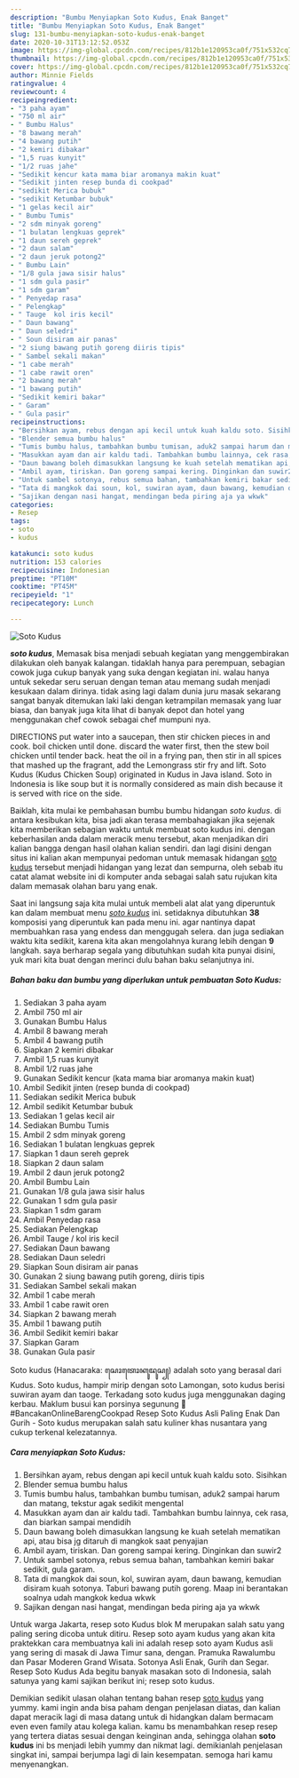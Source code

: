 ```yaml
---
description: "Bumbu Menyiapkan Soto Kudus, Enak Banget"
title: "Bumbu Menyiapkan Soto Kudus, Enak Banget"
slug: 131-bumbu-menyiapkan-soto-kudus-enak-banget
date: 2020-10-31T13:12:52.053Z
image: https://img-global.cpcdn.com/recipes/812b1e120953ca0f/751x532cq70/soto-kudus-foto-resep-utama.jpg
thumbnail: https://img-global.cpcdn.com/recipes/812b1e120953ca0f/751x532cq70/soto-kudus-foto-resep-utama.jpg
cover: https://img-global.cpcdn.com/recipes/812b1e120953ca0f/751x532cq70/soto-kudus-foto-resep-utama.jpg
author: Minnie Fields
ratingvalue: 4
reviewcount: 4
recipeingredient:
- "3 paha ayam"
- "750 ml air"
- " Bumbu Halus"
- "8 bawang merah"
- "4 bawang putih"
- "2 kemiri dibakar"
- "1,5 ruas kunyit"
- "1/2 ruas jahe"
- "Sedikit kencur kata mama biar aromanya makin kuat"
- "Sedikit jinten resep bunda di cookpad"
- "sedikit Merica bubuk"
- "sedikit Ketumbar bubuk"
- "1 gelas kecil air"
- " Bumbu Tumis"
- "2 sdm minyak goreng"
- "1 bulatan lengkuas geprek"
- "1 daun sereh geprek"
- "2 daun salam"
- "2 daun jeruk potong2"
- " Bumbu Lain"
- "1/8 gula jawa sisir halus"
- "1 sdm gula pasir"
- "1 sdm garam"
- " Penyedap rasa"
- " Pelengkap"
- " Tauge  kol iris kecil"
- " Daun bawang"
- " Daun seledri"
- " Soun disiram air panas"
- "2 siung bawang putih goreng diiris tipis"
- " Sambel sekali makan"
- "1 cabe merah"
- "1 cabe rawit oren"
- "2 bawang merah"
- "1 bawang putih"
- "Sedikit kemiri bakar"
- " Garam"
- " Gula pasir"
recipeinstructions:
- "Bersihkan ayam, rebus dengan api kecil untuk kuah kaldu soto. Sisihkan"
- "Blender semua bumbu halus"
- "Tumis bumbu halus, tambahkan bumbu tumisan, aduk2 sampai harum dan matang, tekstur agak sedikit mengental"
- "Masukkan ayam dan air kaldu tadi. Tambahkan bumbu lainnya, cek rasa, dan biarkan sampai mendidih"
- "Daun bawang boleh dimasukkan langsung ke kuah setelah mematikan api, atau bisa jg ditaruh di mangkok saat penyajian"
- "Ambil ayam, tiriskan. Dan goreng sampai kering. Dinginkan dan suwir2"
- "Untuk sambel sotonya, rebus semua bahan, tambahkan kemiri bakar sedikit, gula garam."
- "Tata di mangkok dai soun, kol, suwiran ayam, daun bawang, kemudian disiram kuah sotonya. Taburi bawang putih goreng. Maap ini berantakan soalnya udah mangkok kedua wkwk"
- "Sajikan dengan nasi hangat, mendingan beda piring aja ya wkwk"
categories:
- Resep
tags:
- soto
- kudus

katakunci: soto kudus 
nutrition: 153 calories
recipecuisine: Indonesian
preptime: "PT10M"
cooktime: "PT45M"
recipeyield: "1"
recipecategory: Lunch

---
```



![Soto Kudus](https://img-global.cpcdn.com/recipes/812b1e120953ca0f/751x532cq70/soto-kudus-foto-resep-utama.jpg)

<b><i>soto kudus</i></b>, Memasak bisa menjadi sebuah kegiatan yang menggembirakan dilakukan oleh banyak kalangan. tidaklah hanya para perempuan, sebagian cowok juga cukup banyak yang suka dengan kegiatan ini. walau hanya untuk sekedar seru seruan dengan teman atau memang sudah menjadi kesukaan dalam dirinya. tidak asing lagi dalam dunia juru masak sekarang sangat banyak ditemukan laki laki dengan ketrampilan memasak yang luar biasa, dan banyak juga kita lihat di banyak depot dan hotel yang menggunakan chef cowok sebagai chef mumpuni nya.

DIRECTIONS put water into a saucepan, then stir chicken pieces in and cook. boil chicken until done. discard the water first, then the stew boil chicken until tender back. heat the oil in a frying pan, then stir in all spices that mashed up the fragrant, add the Lemongrass stir fry and lift. Soto Kudus (Kudus Chicken Soup) originated in Kudus in Java island. Soto in Indonesia is like soup but it is normally considered as main dish because it is served with rice on the side.

Baiklah, kita mulai ke pembahasan bumbu bumbu hidangan <i>soto kudus</i>. di antara kesibukan kita, bisa jadi akan terasa membahagiakan jika sejenak kita memberikan sebagian waktu untuk membuat soto kudus ini. dengan keberhasilan anda dalam meracik menu tersebut, akan menjadikan diri kalian bangga dengan hasil olahan kalian sendiri. dan lagi disini dengan situs ini kalian akan mempunyai pedoman untuk memasak hidangan <u>soto kudus</u> tersebut menjadi hidangan yang lezat dan sempurna, oleh sebab itu catat alamat website ini di komputer anda sebagai salah satu rujukan kita dalam memasak olahan baru yang enak.


Saat ini langsung saja kita mulai untuk membeli alat alat yang diperuntuk kan dalam membuat menu <u><i>soto kudus</i></u> ini. setidaknya dibutuhkan <b>38</b> komposisi yang diperuntuk kan pada menu ini. agar nantinya dapat membuahkan rasa yang endess dan menggugah selera. dan juga sediakan waktu kita sedikit, karena kita akan mengolahnya kurang lebih dengan <b>9</b> langkah. saya berharap segala yang dibutuhkan sudah kita punyai disini, yuk mari kita buat dengan merinci dulu bahan baku selanjutnya ini.

<!--inarticleads1-->

##### Bahan baku dan bumbu yang diperlukan untuk pembuatan Soto Kudus:

1. Sediakan 3 paha ayam
1. Ambil 750 ml air
1. Gunakan  Bumbu Halus
1. Ambil 8 bawang merah
1. Ambil 4 bawang putih
1. Siapkan 2 kemiri dibakar
1. Ambil 1,5 ruas kunyit
1. Ambil 1/2 ruas jahe
1. Gunakan Sedikit kencur (kata mama biar aromanya makin kuat)
1. Ambil Sedikit jinten (resep bunda di cookpad)
1. Sediakan sedikit Merica bubuk
1. Ambil sedikit Ketumbar bubuk
1. Sediakan 1 gelas kecil air
1. Sediakan  Bumbu Tumis
1. Ambil 2 sdm minyak goreng
1. Sediakan 1 bulatan lengkuas geprek
1. Siapkan 1 daun sereh geprek
1. Siapkan 2 daun salam
1. Ambil 2 daun jeruk potong2
1. Ambil  Bumbu Lain
1. Gunakan 1/8 gula jawa sisir halus
1. Gunakan 1 sdm gula pasir
1. Siapkan 1 sdm garam
1. Ambil  Penyedap rasa
1. Sediakan  Pelengkap
1. Ambil  Tauge / kol iris kecil
1. Sediakan  Daun bawang
1. Sediakan  Daun seledri
1. Siapkan  Soun disiram air panas
1. Gunakan 2 siung bawang putih goreng, diiris tipis
1. Sediakan  Sambel sekali makan
1. Ambil 1 cabe merah
1. Ambil 1 cabe rawit oren
1. Siapkan 2 bawang merah
1. Ambil 1 bawang putih
1. Ambil Sedikit kemiri bakar
1. Siapkan  Garam
1. Gunakan  Gula pasir


Soto kudus (Hanacaraka: ꦱꦺꦴꦠꦺꦴ​ꦏꦸꦢꦸꦱ꧀) adalah soto yang berasal dari Kudus. Soto kudus, hampir mirip dengan soto Lamongan, soto kudus berisi suwiran ayam dan taoge. Terkadang soto kudus juga menggunakan daging kerbau. Maklum busui kan porsinya segunung 🤭 #BancakanOnlineBarengCookpad Resep Soto Kudus Asli Paling Enak Dan Gurih - Soto kudus merupakan salah satu kuliner khas nusantara yang cukup terkenal kelezatannya. 

<!--inarticleads2-->

##### Cara menyiapkan Soto Kudus:

1. Bersihkan ayam, rebus dengan api kecil untuk kuah kaldu soto. Sisihkan
1. Blender semua bumbu halus
1. Tumis bumbu halus, tambahkan bumbu tumisan, aduk2 sampai harum dan matang, tekstur agak sedikit mengental
1. Masukkan ayam dan air kaldu tadi. Tambahkan bumbu lainnya, cek rasa, dan biarkan sampai mendidih
1. Daun bawang boleh dimasukkan langsung ke kuah setelah mematikan api, atau bisa jg ditaruh di mangkok saat penyajian
1. Ambil ayam, tiriskan. Dan goreng sampai kering. Dinginkan dan suwir2
1. Untuk sambel sotonya, rebus semua bahan, tambahkan kemiri bakar sedikit, gula garam.
1. Tata di mangkok dai soun, kol, suwiran ayam, daun bawang, kemudian disiram kuah sotonya. Taburi bawang putih goreng. Maap ini berantakan soalnya udah mangkok kedua wkwk
1. Sajikan dengan nasi hangat, mendingan beda piring aja ya wkwk


Untuk warga Jakarta, resep soto Kudus blok M merupakan salah satu yang paling sering dicoba untuk ditiru. Resep soto ayam kudus yang akan kita praktekkan cara membuatnya kali ini adalah resep soto ayam Kudus asli yang sering di masak di Jawa Timur sana, dengan. Pramuka Rawalumbu dan Pasar Moderen Grand Wisata. Sotonya Asli Enak, Gurih dan Segar. Resep Soto Kudus Ada begitu banyak masakan soto di Indonesia, salah satunya yang kami sajikan berikut ini; resep soto kudus. 

Demikian sedikit ulasan olahan tentang bahan resep <u>soto kudus</u> yang yummy. kami ingin anda bisa paham dengan penjelasan diatas, dan kalian dapat meracik lagi di masa datang untuk di hidangkan dalam bermacam even even family atau kolega kalian. kamu bs menambahkan resep resep yang tertera diatas sesuai dengan keinginan anda, sehingga olahan <b>soto kudus</b> ini bs menjadi lebih yummy dan nikmat lagi. demikianlah penjelasan singkat ini, sampai berjumpa lagi di lain kesempatan. semoga hari kamu menyenangkan.
